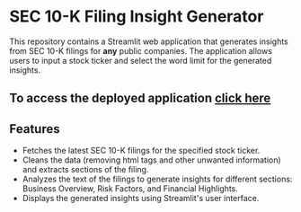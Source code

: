 # SEC 10-K Filing Insight Generator

This repository contains a Streamlit web application that generates insights from SEC 10-K filings for **any** public companies. 
The application allows users to input a stock ticker and select the word limit for the generated insights.

## To access the deployed application [click here](http://13.234.213.129:8501/)

## Features

- Fetches the latest SEC 10-K filings for the specified stock ticker.
- Cleans the data (removing html tags and other unwanted information) and extracts sections of the filing.
- Analyzes the text of the filings to generate insights for different sections: Business Overview, Risk Factors, and Financial Highlights.
- Displays the generated insights using Streamlit's user interface.
